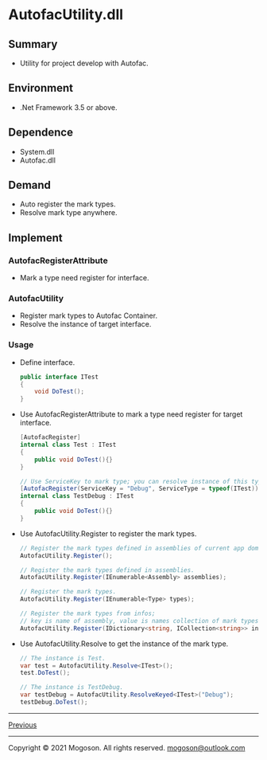 ﻿# AutofacUtility.dll

## Summary
- Utility for project develop with Autofac. 

## Environment

- .Net Framework 3.5 or above.

## Dependence

- System.dll
- Autofac.dll

## Demand
- Auto register the mark types.
- Resolve mark type anywhere.

## Implement
### AutofacRegisterAttribute
- Mark a type need register for interface.

### AutofacUtility
- Register mark types to Autofac Container.
- Resolve the instance of target interface.

### Usage

- Define interface.

  ```c#
  public interface ITest
  {
      void DoTest();
  }
  ```

- Use AutofacRegisterAttribute to mark a type need register for target interface.

  ```c#
  [AutofacRegister]
  internal class Test : ITest
  {
      public void DoTest(){}
  }
  
  // Use ServiceKey to mark type; you can resolve instance of this type by ServiceKey.
  [AutofacRegister(ServiceKey = "Debug", ServiceType = typeof(ITest))]
  internal class TestDebug : ITest
  {
      public void DoTest(){}
  }
  ```
  
- Use AutofacUtility.Register to register the mark types.

  ```C#
  // Register the mark types defined in assemblies of current app domain.
  AutofacUtility.Register();
  
  // Register the mark types defined in assemblies.
  AutofacUtility.Register(IEnumerable<Assembly> assemblies);
  
  // Register the mark types.
  AutofacUtility.Register(IEnumerable<Type> types);
  
  // Register the mark types from infos;
  // key is name of assembly, value is names collection of mark types.
  AutofacUtility.Register(IDictionary<string, ICollection<string>> infos);
  ```
  
  
  
- Use AutofacUtility.Resolve to get the instance of the mark type.

  ```c#
  // The instance is Test.
  var test = AutofacUtility.Resolve<ITest>();
  test.DoTest();
  
  // The instance is TestDebug.
  var testDebug = AutofacUtility.ResolveKeyed<ITest>("Debug");
  testDebug.DoTest();
  ```
------

[Previous](../../README.md)

------

Copyright © 2021 Mogoson. All rights reserved.	mogoson@outlook.com